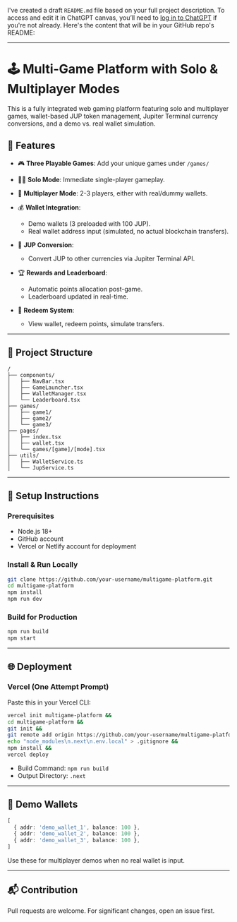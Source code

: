 I've created a draft `README.md` file based on your full project description. To access and edit it in ChatGPT canvas, you’ll need to [log in to ChatGPT](https://chat.openai.com) if you're not already. Here's the content that will be in your GitHub repo's README:

---

# 🕹️ Multi-Game Platform with Solo & Multiplayer Modes

This is a fully integrated web gaming platform featuring solo and multiplayer games, wallet-based JUP token management, Jupiter Terminal currency conversions, and a demo vs. real wallet simulation.

## 🚀 Features

* 🎮 **Three Playable Games**: Add your unique games under `/games/`
* 🧍‍♂️ **Solo Mode**: Immediate single-player gameplay.
* 👥 **Multiplayer Mode**: 2-3 players, either with real/dummy wallets.
* 💰 **Wallet Integration**:

  * Demo wallets (3 preloaded with 100 JUP).
  * Real wallet address input (simulated, no actual blockchain transfers).
* 🔁 **JUP Conversion**:

  * Convert JUP to other currencies via Jupiter Terminal API.
* 🏆 **Rewards and Leaderboard**:

  * Automatic points allocation post-game.
  * Leaderboard updated in real-time.
* 🎯 **Redeem System**:

  * View wallet, redeem points, simulate transfers.

---

## 🧩 Project Structure

```
/
├── components/
│   ├── NavBar.tsx
│   ├── GameLauncher.tsx
│   ├── WalletManager.tsx
│   └── Leaderboard.tsx
├── games/
│   ├── game1/
│   ├── game2/
│   └── game3/
├── pages/
│   ├── index.tsx
│   ├── wallet.tsx
│   └── games/[game]/[mode].tsx
├── utils/
│   ├── WalletService.ts
│   └── JupService.ts
```

---

## 🔧 Setup Instructions

### Prerequisites

* Node.js 18+
* GitHub account
* Vercel or Netlify account for deployment

### Install & Run Locally

```bash
git clone https://github.com/your-username/multigame-platform.git
cd multigame-platform
npm install
npm run dev
```

### Build for Production

```bash
npm run build
npm start
```

---

## 🌐 Deployment

### Vercel (One Attempt Prompt)

Paste this in your Vercel CLI:

```bash
vercel init multigame-platform &&
cd multigame-platform &&
git init &&
git remote add origin https://github.com/your-username/multigame-platform.git &&
echo "node_modules\n.next\n.env.local" > .gitignore &&
npm install &&
vercel deploy
```

* Build Command: `npm run build`
* Output Directory: `.next`

---

## 🧪 Demo Wallets

```ts
[
  { addr: 'demo_wallet_1', balance: 100 },
  { addr: 'demo_wallet_2', balance: 100 },
  { addr: 'demo_wallet_3', balance: 100 },
]
```

Use these for multiplayer demos when no real wallet is input.

---

## 📬 Contribution

Pull requests are welcome. For significant changes, open an issue first.
